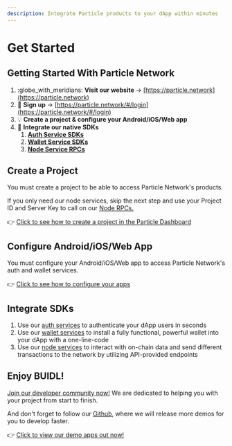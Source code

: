 ```yaml
---
description: Integrate Particle products to your dApp within minutes
---
```


# Get Started

## Getting Started With Particle Network

1. :globe\_with\_meridians: **Visit our website** -> [https://particle.network](https://particle.network)
2. :key: **Sign up** -> [https://particle.network/#/login](https://particle.network/#/login)
3. :bulb: **Create a project & configure your Android/iOS/Web app**
4. :tada: **Integrate our native SDKs**
   1. [**Auth Service SDKs**](auth-service/sdks/)
   2. [**Wallet Service SDKs**](wallet-service/sdks/)
   3. [**Node Service RPCs**](broken-reference/)

## **Create a Project**

You must create a project to be able to access Particle Network's products.

If you only need our node services, skip the next step and use your Project ID and Server Key to call on our [Node RPCs.](node-service/authentication.md)

👉 [Click to see how to create a project in the Particle Dashboard](dashboard/manage-projects.md)

## **Configure Android/iOS/Web App**

You must configure your Android/iOS/Web app to access Particle Network's auth and wallet services.

👉 [Click to see how to configure your apps](dashboard/manage-apps.md)

## Integrate SDKs

1. Use our [auth services](broken-reference/) to authenticate your dApp users in seconds
2. Use our [wallet services](broken-reference/) to install a fully functional, powerful wallet into your dApp with a one-line-code
3. Use our [node services](broken-reference/) to interact with on-chain data and send different transactions to the network by utilizing API-provided endpoints

## **Enjoy BUIDL!**

[Join our developer community now!](https://discord.gg/2y44qr6CR2) We are dedicated to helping you with your project from start to finish.

And don't forget to follow our [Github](https://github.com/Particle-Network), where we will release more demos for you to develop faster.

👉 [Click to view our demo apps out now!](resources/demo-applications/)
